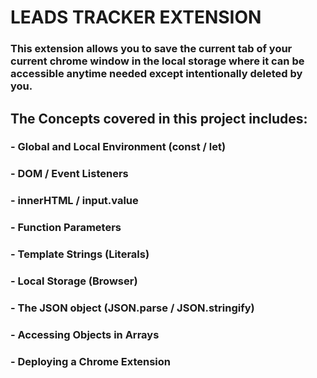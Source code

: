 # LEADS TRACKER EXTENSION

### This extension allows you to save the current tab of your current chrome window in the local storage where it can be accessible anytime needed except intentionally deleted by you.

## The Concepts covered in this project includes:

### - Global and Local Environment (const / let)

### - DOM / Event Listeners

### - innerHTML / input.value

### - Function Parameters

### - Template Strings (Literals)

### - Local Storage (Browser)

### - The JSON object (JSON.parse / JSON.stringify)

### - Accessing Objects in Arrays

### - Deploying a Chrome Extension